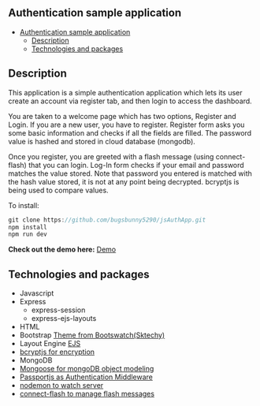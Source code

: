 ## Authentication sample application
<!-- @import "[TOC]" {cmd="toc" depthFrom=1 depthTo=6 orderedList=false} -->

<!-- code_chunk_output -->

- [Authentication sample application](#authentication-sample-application)
  - [Description](#description)
  - [Technologies and packages](#technologies-and-packages)

<!-- /code_chunk_output -->
## Description
This application is a simple authentication application which lets its user create an account via register tab, and then login to access the dashboard.

You are taken to a welcome page which has two options, Register and Login. If you are a new user, you have to register. Register form asks you some basic information and checks if all the fields are filled. The password value is hashed and stored in cloud database (mongodb).

Once you register, you are greeted with a flash message (using connect-flash) that you can login. Log-In form checks if your email and password matches the value stored. Note that password you entered is matched with the hash value stored, it is not at any point being decrypted. bcryptjs is being used to compare values.

To install:

```javascript
git clone https://github.com/bugsbunny5290/jsAuthApp.git
npm install
npm run dev
```

**Check out the demo here:** [Demo](https://bugsbunny5290.github.io/jsAuthApp/)



## Technologies and packages
* Javascript
* Express
    + express-session
    + express-ejs-layouts
* HTML
* Bootstrap [Theme from Bootswatch(Sktechy)](https://bootswatch.com/sketchy/)
* Layout Engine [EJS](https://ejs.co/)
* [bcryptjs for encryption](https://www.npmjs.com/package/bcryptjs)
* MongoDB
* [Mongoose for mongoDB object modeling](https://mongoosejs.com/)
* [Passportjs as Authentication Middleware](http://www.passportjs.org/)
* [nodemon to watch server](https://nodemon.io/)
* [connect-flash to manage flash messages](https://github.com/jaredhanson/connect-flash) 

